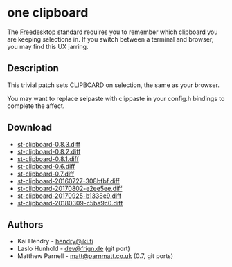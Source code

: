 one clipboard
=============

The [Freedesktop
standard](http://standards.freedesktop.org/clipboards-spec/clipboards-latest.txt)
requires you to remember which clipboard you are keeping selections in.  If you
switch between a terminal and browser, you may find this UX jarring.

Description
-----------
This trivial patch sets CLIPBOARD on selection, the same as your browser.

You may want to replace selpaste with clippaste in your config.h bindings to
complete the affect.

Download
--------
* [st-clipboard-0.8.3.diff](st-clipboard-0.8.3.diff)
* [st-clipboard-0.8.2.diff](st-clipboard-0.8.2.diff)
* [st-clipboard-0.8.1.diff](st-clipboard-0.8.1.diff)
* [st-clipboard-0.6.diff](st-clipboard-0.6.diff)
* [st-clipboard-0.7.diff](st-clipboard-0.7.diff)
* [st-clipboard-20160727-308bfbf.diff](st-clipboard-20160727-308bfbf.diff)
* [st-clipboard-20170802-e2ee5ee.diff](st-clipboard-20170802-e2ee5ee.diff)
* [st-clipboard-20170925-b1338e9.diff](st-clipboard-20170925-b1338e9.diff)
* [st-clipboard-20180309-c5ba9c0.diff](st-clipboard-20180309-c5ba9c0.diff)

Authors
-------
* Kai Hendry - <hendry@iki.fi>
* Laslo Hunhold - <dev@frign.de> (git port)
* Matthew Parnell - <matt@parnmatt.co.uk> (0.7, git ports)
